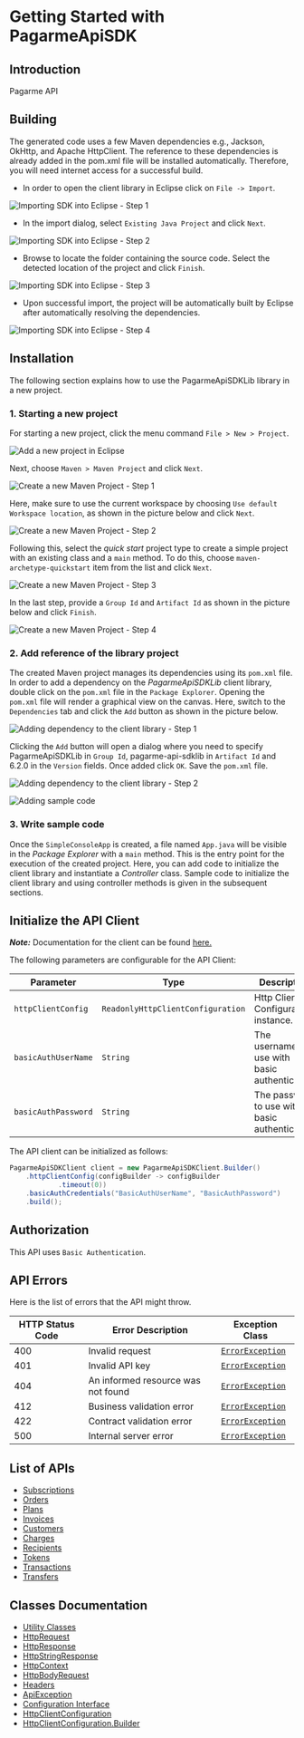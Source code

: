 
# Getting Started with PagarmeApiSDK

## Introduction

Pagarme API

## Building

The generated code uses a few Maven dependencies e.g., Jackson, OkHttp,
and Apache HttpClient. The reference to these dependencies is already
added in the pom.xml file will be installed automatically. Therefore,
you will need internet access for a successful build.

* In order to open the client library in Eclipse click on `File -> Import`.

![Importing SDK into Eclipse - Step 1](https://apidocs.io/illustration/java?workspaceFolder=PagarmeApiSDK-Java&workspaceName=PagarmeApiSDK&projectName=PagarmeApiSDKLib&rootNamespace=me.pagar.api&groupId=PagarmeApiSDKLib&artifactId=pagarme-api-sdklib&version=6.2.0&step=import0)

* In the import dialog, select `Existing Java Project` and click `Next`.

![Importing SDK into Eclipse - Step 2](https://apidocs.io/illustration/java?workspaceFolder=PagarmeApiSDK-Java&workspaceName=PagarmeApiSDK&projectName=PagarmeApiSDKLib&rootNamespace=me.pagar.api&groupId=PagarmeApiSDKLib&artifactId=pagarme-api-sdklib&version=6.2.0&step=import1)

* Browse to locate the folder containing the source code. Select the detected location of the project and click `Finish`.

![Importing SDK into Eclipse - Step 3](https://apidocs.io/illustration/java?workspaceFolder=PagarmeApiSDK-Java&workspaceName=PagarmeApiSDK&projectName=PagarmeApiSDKLib&rootNamespace=me.pagar.api&groupId=PagarmeApiSDKLib&artifactId=pagarme-api-sdklib&version=6.2.0&step=import2)

* Upon successful import, the project will be automatically built by Eclipse after automatically resolving the dependencies.

![Importing SDK into Eclipse - Step 4](https://apidocs.io/illustration/java?workspaceFolder=PagarmeApiSDK-Java&workspaceName=PagarmeApiSDK&projectName=PagarmeApiSDKLib&rootNamespace=me.pagar.api&groupId=PagarmeApiSDKLib&artifactId=pagarme-api-sdklib&version=6.2.0&step=import3)

## Installation

The following section explains how to use the PagarmeApiSDKLib library in a new project.

### 1. Starting a new project

For starting a new project, click the menu command `File > New > Project`.

![Add a new project in Eclipse](https://apidocs.io/illustration/java?workspaceFolder=PagarmeApiSDK-Java&workspaceName=PagarmeApiSDK&projectName=PagarmeApiSDKLib&rootNamespace=me.pagar.api&groupId=PagarmeApiSDKLib&artifactId=pagarme-api-sdklib&version=6.2.0&step=createNewProject0)

Next, choose `Maven > Maven Project` and click `Next`.

![Create a new Maven Project - Step 1](https://apidocs.io/illustration/java?workspaceFolder=PagarmeApiSDK-Java&workspaceName=PagarmeApiSDK&projectName=PagarmeApiSDKLib&rootNamespace=me.pagar.api&groupId=PagarmeApiSDKLib&artifactId=pagarme-api-sdklib&version=6.2.0&step=createNewProject1)

Here, make sure to use the current workspace by choosing `Use default Workspace location`, as shown in the picture below and click `Next`.

![Create a new Maven Project - Step 2](https://apidocs.io/illustration/java?workspaceFolder=PagarmeApiSDK-Java&workspaceName=PagarmeApiSDK&projectName=PagarmeApiSDKLib&rootNamespace=me.pagar.api&groupId=PagarmeApiSDKLib&artifactId=pagarme-api-sdklib&version=6.2.0&step=createNewProject2)

Following this, select the *quick start* project type to create a simple project with an existing class and a `main` method. To do this, choose `maven-archetype-quickstart` item from the list and click `Next`.

![Create a new Maven Project - Step 3](https://apidocs.io/illustration/java?workspaceFolder=PagarmeApiSDK-Java&workspaceName=PagarmeApiSDK&projectName=PagarmeApiSDKLib&rootNamespace=me.pagar.api&groupId=PagarmeApiSDKLib&artifactId=pagarme-api-sdklib&version=6.2.0&step=createNewProject3)

In the last step, provide a `Group Id` and `Artifact Id` as shown in the picture below and click `Finish`.

![Create a new Maven Project - Step 4](https://apidocs.io/illustration/java?workspaceFolder=PagarmeApiSDK-Java&workspaceName=PagarmeApiSDK&projectName=PagarmeApiSDKLib&rootNamespace=me.pagar.api&groupId=PagarmeApiSDKLib&artifactId=pagarme-api-sdklib&version=6.2.0&step=createNewProject4)

### 2. Add reference of the library project

The created Maven project manages its dependencies using its `pom.xml` file. In order to add a dependency on the *PagarmeApiSDKLib* client library, double click on the `pom.xml` file in the `Package Explorer`. Opening the `pom.xml` file will render a graphical view on the canvas. Here, switch to the `Dependencies` tab and click the `Add` button as shown in the picture below.

![Adding dependency to the client library - Step 1](https://apidocs.io/illustration/java?workspaceFolder=PagarmeApiSDK-Java&workspaceName=PagarmeApiSDK&projectName=PagarmeApiSDKLib&rootNamespace=me.pagar.api&groupId=PagarmeApiSDKLib&artifactId=pagarme-api-sdklib&version=6.2.0&step=testProject0)

Clicking the `Add` button will open a dialog where you need to specify PagarmeApiSDKLib in `Group Id`, pagarme-api-sdklib in `Artifact Id` and 6.2.0 in the `Version` fields. Once added click `OK`. Save the `pom.xml` file.

![Adding dependency to the client library - Step 2](https://apidocs.io/illustration/java?workspaceFolder=PagarmeApiSDK-Java&workspaceName=PagarmeApiSDK&projectName=PagarmeApiSDKLib&rootNamespace=me.pagar.api&groupId=PagarmeApiSDKLib&artifactId=pagarme-api-sdklib&version=6.2.0&step=testProject1)

![Adding sample code](https://apidocs.io/illustration/java?workspaceFolder=PagarmeApiSDK-Java&workspaceName=PagarmeApiSDK&projectName=PagarmeApiSDKLib&rootNamespace=me.pagar.api&groupId=PagarmeApiSDKLib&artifactId=pagarme-api-sdklib&version=6.2.0&step=testProject2)

### 3. Write sample code

Once the `SimpleConsoleApp` is created, a file named `App.java` will be visible in the *Package Explorer* with a `main` method. This is the entry point for the execution of the created project.
Here, you can add code to initialize the client library and instantiate a *Controller* class. Sample code to initialize the client library and using controller methods is given in the subsequent sections.

## Initialize the API Client

**_Note:_** Documentation for the client can be found [here.](/doc/client.md)

The following parameters are configurable for the API Client:

| Parameter | Type | Description |
|  --- | --- | --- |
| `httpClientConfig` | `ReadonlyHttpClientConfiguration` | Http Client Configuration instance. |
| `basicAuthUserName` | `String` | The username to use with basic authentication |
| `basicAuthPassword` | `String` | The password to use with basic authentication |

The API client can be initialized as follows:

```java
PagarmeApiSDKClient client = new PagarmeApiSDKClient.Builder()
    .httpClientConfig(configBuilder -> configBuilder
            .timeout(0))
    .basicAuthCredentials("BasicAuthUserName", "BasicAuthPassword")
    .build();
```

## Authorization

This API uses `Basic Authentication`.

## API Errors

Here is the list of errors that the API might throw.

| HTTP Status Code | Error Description | Exception Class |
|  --- | --- | --- |
| 400 | Invalid request | [`ErrorException`](/doc/models/error-exception.md) |
| 401 | Invalid API key | [`ErrorException`](/doc/models/error-exception.md) |
| 404 | An informed resource was not found | [`ErrorException`](/doc/models/error-exception.md) |
| 412 | Business validation error | [`ErrorException`](/doc/models/error-exception.md) |
| 422 | Contract validation error | [`ErrorException`](/doc/models/error-exception.md) |
| 500 | Internal server error | [`ErrorException`](/doc/models/error-exception.md) |

## List of APIs

* [Subscriptions](/doc/controllers/subscriptions.md)
* [Orders](/doc/controllers/orders.md)
* [Plans](/doc/controllers/plans.md)
* [Invoices](/doc/controllers/invoices.md)
* [Customers](/doc/controllers/customers.md)
* [Charges](/doc/controllers/charges.md)
* [Recipients](/doc/controllers/recipients.md)
* [Tokens](/doc/controllers/tokens.md)
* [Transactions](/doc/controllers/transactions.md)
* [Transfers](/doc/controllers/transfers.md)

## Classes Documentation

* [Utility Classes](/doc/utility-classes.md)
* [HttpRequest](/doc/http-request.md)
* [HttpResponse](/doc/http-response.md)
* [HttpStringResponse](/doc/http-string-response.md)
* [HttpContext](/doc/http-context.md)
* [HttpBodyRequest](/doc/http-body-request.md)
* [Headers](/doc/headers.md)
* [ApiException](/doc/api-exception.md)
* [Configuration Interface](/doc/configuration-interface.md)
* [HttpClientConfiguration](/doc/http-client-configuration.md)
* [HttpClientConfiguration.Builder](/doc/http-client-configuration-builder.md)

